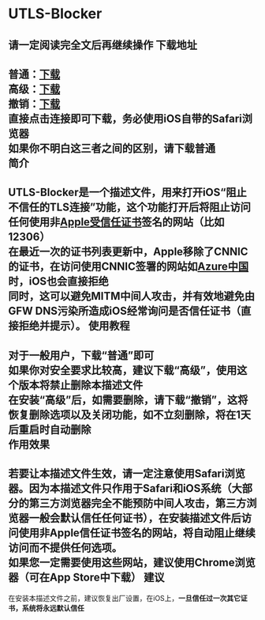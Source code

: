 # UTLS-Blocker
**请一定阅读完全文后再继续操作**
下载地址
---
普通：[下载](https://raw.githubusercontent.com/SCFWSE/UTLS-Blocker/master/UTLS%20Blocker.mobileconfig)<br/>
高级：[下载](https://raw.githubusercontent.com/SCFWSE/UTLS-Blocker/master/UTLS%20Blocker-P.mobileconfig)<br/>
撤销：[下载](https://raw.githubusercontent.com/SCFWSE/UTLS-Blocker/master/UTLS%20Remover.mobileconfig)<br/>
直接点击连接即可下载，**务必使用iOS自带的Safari浏览器**<br/>
如果你不明白这三者之间的区别，请下载普通<br/>
简介
--
UTLS-Blocker是一个描述文件，用来打开iOS“阻止不信任的TLS连接”功能，这个功能打开后将阻止访问**任何使用非[Apple受信任证书](https://support.apple.com/zh-cn/HT5012)签名的网站（比如12306）**<br/>
在最近一次的证书列表更新中，Apple移除了CNNIC的证书，在访问使用CNNIC签署的网站如[Azure中国](https://www.windowsazure.cn)时，iOS也会直接拒绝<br/>
同时，这可以避免MITM中间人攻击，并有效地避免由GFW DNS污染所造成iOS经常询问是否信任证书（直接拒绝并提示）。
使用教程
---
对于一般用户，下载“普通”即可<br/>
如果你对安全要求比较高，建议下载“高级”，使用这个版本将**禁止删除本描述文件**<br/>
在安装“高级”后，如需要删除，请下载“撤销”，这将恢复删除选项以及关闭功能，如不立刻删除，将在1天后重启时自动删除<br/>
作用效果
--
若要让本描述文件生效，请**一定注意使用Safari浏览器**。因为本描述文件**只作用于Safari和iOS系统**（大部分的第三方浏览器完全不能预防中间人攻击，**第三方浏览器一般会默认信任任何证书**），在安装描述文件后访问使用非Apple信任证书签名的网站，将自动阻止继续访问而不提供任何选项。<br/>
如果您一定需要使用这些网站，建议使用Chrome浏览器（可在App Store中下载）
建议
--
在安装本描述文件之前，建议恢复出厂设置，在iOS上，**一旦信任过一次其它证书，系统将永远默认信任**
